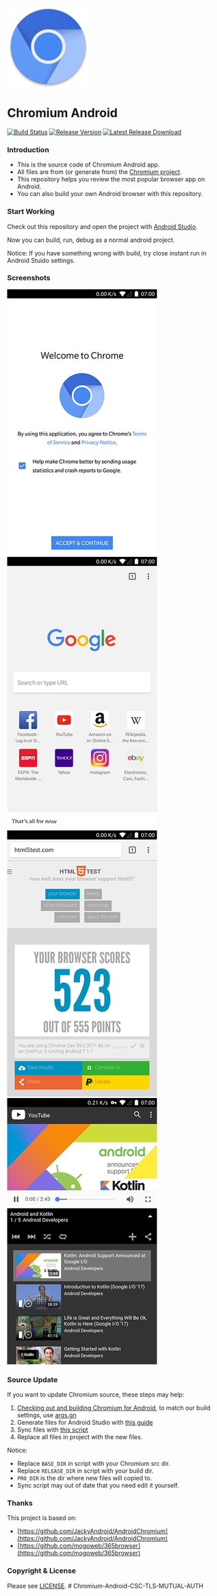 ![Logo](screenshots/app_icon.png?raw=true "Logo")

# Chromium Android

[![Build Status](https://travis-ci.org/kuoruan/Chromium-Android.svg?branch=master)](https://travis-ci.org/kuoruan/Chromium-Android) [![Release Version](https://img.shields.io/github/release/kuoruan/Chromium-Android.svg)](https://github.com/kuoruan/Chromium-Android/releases/latest) [![Latest Release Download](https://img.shields.io/github/downloads/kuoruan/Chromium-Android/latest/total.svg)](https://github.com/kuoruan/Chromium-Android/releases/latest)

### Introduction

- This is the source code of Chromium Android app.
- All files are from (or generate from) the [Chromium project](https://chromium.googlesource.com/ "Chromium source repo").
- This repository helps you review the most popular browser app on Android.
- You can also build your own Android browser with this repository.

### Start Working

Check out this repository and open the project with [Android Studio](https://developer.android.com/studio/index.html "Download Android Studio").

Now you can build, run, debug as a normal android project.

Notice: If you have something wrong with build, try close instant run in Android Stuido settings.

### Screenshots

![Welcome](screenshots/welcome.png?raw=true "Welcome") ![App Home](screenshots/app_home.png?raw=true "App Home")

![Html5 Score](screenshots/html5_score.png?raw=true "Html5 Score") ![Video Play](screenshots/video_play.png?raw=true "Video Play")

### Source Update

If you want to update Chromium source, these steps may help:

1. [Checking out and building Chromium for Android](https://chromium.googlesource.com/chromium/src/+/master/docs/android_build_instructions.md), to match our build settings, use [args.gn](tools/args.gn)
2. Generate files for Android Studio with [this guide](https://chromium.googlesource.com/chromium/src/+/master/docs/android_studio.md)
3. Sync files with [this script](tools/sync_chromium.sh)
4. Replace all files in project with the new files.

Notice:

- Replace `BASE_DIR` in script with your Chromium src dir.
- Replace `RELEASE_DIR` in script with your build dir.
- `PRO_DIR` is the dir where new files will copied to.
- Sync script may out of date that you need edit it yourself.

### Thanks

This project is based on:

- [https://github.com/JackyAndroid/AndroidChromium](https://github.com/JackyAndroid/AndroidChromium)
- [https://github.com/mogoweb/365browser](https://github.com/mogoweb/365browser)

### Copyright & License

Please see [LICENSE](https://chromium.googlesource.com/chromium/src/+/master/LICENSE).
#   C h r o m i u m - A n d r o i d - C S C - T L S - M U T U A L - A U T H 
 
 